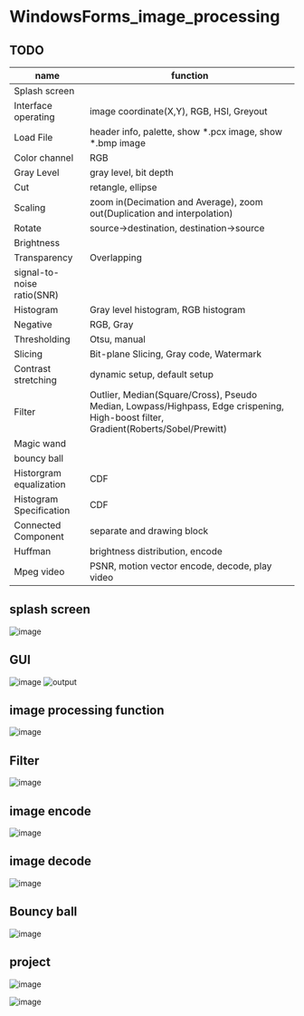 # WindowsForms_image_processing
## TODO
|name|function|
|-|-|
|Splash screen||
|Interface operating| image coordinate(X,Y), RGB, HSI, Greyout|
|Load File| header info, palette, show *.pcx image, show *.bmp image|
|Color channel| RGB|
|Gray Level| gray level, bit depth|
|Cut| retangle, ellipse|
|Scaling| zoom in(Decimation and Average), zoom out(Duplication and interpolation)|
|Rotate| source->destination, destination->source|
|Brightness||
|Transparency| Overlapping|
|signal-to-noise ratio(SNR)|
|Histogram| Gray level histogram, RGB histogram|
|Negative| RGB, Gray|
|Thresholding| Otsu, manual|
|Slicing| Bit-plane Slicing, Gray code, Watermark|
|Contrast stretching| dynamic setup, default setup|
|Filter| Outlier, Median(Square/Cross), Pseudo Median, Lowpass/Highpass, Edge crispening, High-boost filter, Gradient(Roberts/Sobel/Prewitt)|
|Magic wand|
|bouncy ball|
|Historgram equalization| CDF|
|Histogram Specification| CDF|
|Connected Component| separate and drawing block|
|Huffman| brightness distribution, encode|
|Mpeg video| PSNR, motion vector encode, decode, play video|


## splash screen

![image](https://user-images.githubusercontent.com/60963526/178909629-1ab48f9e-fea0-4559-9fa7-fc6961dc5e3e.png)


## GUI
![image](https://user-images.githubusercontent.com/60963526/178910268-04beab42-45fc-4b4f-88a4-c1c6e5f9f704.png)
![output](https://user-images.githubusercontent.com/60963526/236499522-1325d352-9887-42f1-9fd0-9e9ecb7c644a.gif)


## image processing function
![image](https://user-images.githubusercontent.com/60963526/178910396-458127c4-9009-4961-be0c-7d85f8323694.png)

## Filter
![image](https://user-images.githubusercontent.com/60963526/178910509-f91de112-4db0-4164-a711-61648dc3c8a3.png)

## image encode
![image](https://user-images.githubusercontent.com/60963526/178911550-6f0d06c0-9149-4448-b1cd-8fbc4d55f143.png)


## image decode
![image](https://user-images.githubusercontent.com/60963526/178910956-395717f9-4d8b-432d-8205-8d712f727a17.png)

## Bouncy ball
![image](https://user-images.githubusercontent.com/60963526/178911679-03393222-76f6-45e7-9f85-0aa39ae5dbcd.png)

## project
![image](https://user-images.githubusercontent.com/60963526/178911872-6dec167e-4cc8-482a-b987-d8dea8e6acd1.png)

![image](https://user-images.githubusercontent.com/60963526/178911985-38f0af32-6192-4236-a91b-cd750665403a.png)

